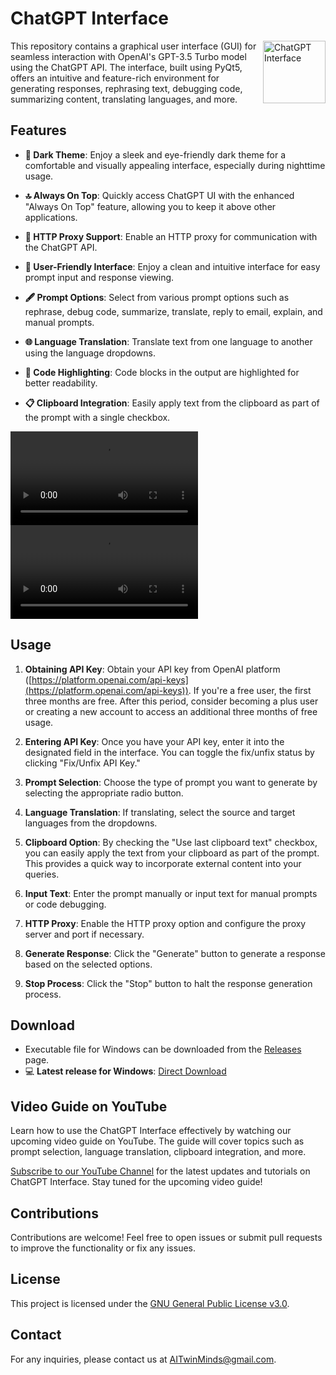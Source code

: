<h1 align="left">ChatGPT Interface</h1>

<img align="right" width="100" height="100" src="https://github.com/I-A-Team/ChatGPT-UI/blob/main/icon.png" alt="ChatGPT Interface">

<!-- Rest of your README content goes here -->


This repository contains a graphical user interface (GUI) for seamless interaction with OpenAI's GPT-3.5 Turbo model using the ChatGPT API. The interface, built using PyQt5, offers an intuitive and feature-rich environment for generating responses, rephrasing text, debugging code, summarizing content, translating languages, and more.

## Features

- **🌙 Dark Theme**: Enjoy a sleek and eye-friendly dark theme for a comfortable and visually appealing interface, especially during nighttime usage.
  
- **🔝 Always On Top**: Quickly access ChatGPT UI with the enhanced "Always On Top" feature, allowing you to keep it above other applications.

- **🔄 HTTP Proxy Support**: Enable an HTTP proxy for communication with the ChatGPT API.

- **🤝 User-Friendly Interface**: Enjoy a clean and intuitive interface for easy prompt input and response viewing.

- **🖋️ Prompt Options**: Select from various prompt options such as rephrase, debug code, summarize, translate, reply to email, explain, and manual prompts.

- **🌐 Language Translation**: Translate text from one language to another using the language dropdowns.

- **🎨 Code Highlighting**: Code blocks in the output are highlighted for better readability.

- **📋 Clipboard Integration**: Easily apply text from the clipboard as part of the prompt with a single checkbox.

![Your Animation](Test_video.mp4)
<video loop src="Test_video.mp4">  video </video> 
## Usage

1. **Obtaining API Key**: Obtain your API key from OpenAI platform ([https://platform.openai.com/api-keys](https://platform.openai.com/api-keys)). If you're a free user, the first three months are free. After this period, consider becoming a plus user or creating a new account to access an additional three months of free usage.

2. **Entering API Key**: Once you have your API key, enter it into the designated field in the interface. You can toggle the fix/unfix status by clicking "Fix/Unfix API Key."

3. **Prompt Selection**: Choose the type of prompt you want to generate by selecting the appropriate radio button.

4. **Language Translation**: If translating, select the source and target languages from the dropdowns.

5. **Clipboard Option**: By checking the "Use last clipboard text" checkbox, you can easily apply the text from your clipboard as part of the prompt. This provides a quick way to incorporate external content into your queries.

6. **Input Text**: Enter the prompt manually or input text for manual prompts or code debugging.

7. **HTTP Proxy**: Enable the HTTP proxy option and configure the proxy server and port if necessary.

8. **Generate Response**: Click the "Generate" button to generate a response based on the selected options.

9. **Stop Process**: Click the "Stop" button to halt the response generation process.

## Download

- Executable file for Windows can be downloaded from the [Releases](https://github.com/I-A-Team/ChatGPT-UI/releases) page.
- 💻 **Latest release for Windows**: [Direct Download](https://github.com/AITwinMinds/ChatGPT-UI/releases/download/v1.0/ChatGPT-UI.exe)

## Video Guide on YouTube

Learn how to use the ChatGPT Interface effectively by watching our upcoming video guide on YouTube. The guide will cover topics such as prompt selection, language translation, clipboard integration, and more.

[Subscribe to our YouTube Channel](https://www.youtube.com/@AITwinMinds) for the latest updates and tutorials on ChatGPT Interface. Stay tuned for the upcoming video guide!

## Contributions

Contributions are welcome! Feel free to open issues or submit pull requests to improve the functionality or fix any issues.

## License

This project is licensed under the [GNU General Public License v3.0](LICENSE).

## Contact

For any inquiries, please contact us at [AITwinMinds@gmail.com](mailto:AITwinMinds@gmail.com).
